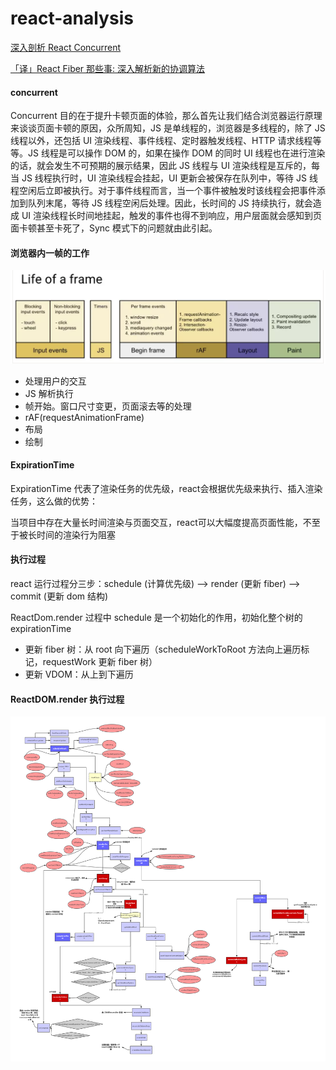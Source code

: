 # react-analysis

<a href="https://zhuanlan.zhihu.com/p/60307571">深入剖析 React Concurrent</a>

<a href="https://juejin.im/post/5c052f95e51d4523d51c8300#heading-0">「译」React Fiber 那些事: 深入解析新的协调算法</a>


#### concurrent

Concurrent 目的在于提升卡顿页面的体验，那么首先让我们结合浏览器运行原理来谈谈页面卡顿的原因，众所周知，JS 是单线程的，浏览器是多线程的，除了 JS 线程以外，还包括 UI 渲染线程、事件线程、定时器触发线程、HTTP 请求线程等等。JS 线程是可以操作 DOM 的，如果在操作 DOM 的同时 UI 线程也在进行渲染的话，就会发生不可预期的展示结果，因此 JS 线程与 UI 渲染线程是互斥的，每当 JS 线程执行时，UI 渲染线程会挂起，UI 更新会被保存在队列中，等待 JS 线程空闲后立即被执行。对于事件线程而言，当一个事件被触发时该线程会把事件添加到队列末尾，等待 JS 线程空闲后处理。因此，长时间的 JS 持续执行，就会造成 UI 渲染线程长时间地挂起，触发的事件也得不到响应，用户层面就会感知到页面卡顿甚至卡死了，Sync 模式下的问题就由此引起。

#### 浏览器内一帧的工作

<img src="https://github.com/HanLess/react-analysis/blob/master/img/%E4%B8%80%E5%B8%A7.png" />

<ul>
  <li>处理用户的交互</li>

  <li>JS 解析执行</li>

  <li>帧开始。窗口尺寸变更，页面滚去等的处理</li>

  <li>rAF(requestAnimationFrame)</li>

  <li>布局</li>

  <li>绘制</li>
</ul>  

#### ExpirationTime

ExpirationTime 代表了渲染任务的优先级，react会根据优先级来执行、插入渲染任务，这么做的优势：

当项目中存在大量长时间渲染与页面交互，react可以大幅度提高页面性能，不至于被长时间的渲染行为阻塞

#### 执行过程

react 运行过程分三步：schedule (计算优先级) --> render (更新 fiber) --> commit (更新 dom 结构)

ReactDom.render 过程中 schedule 是一个初始化的作用，初始化整个树的 expirationTime

- 更新 fiber 树：从 root 向下遍历（scheduleWorkToRoot 方法向上遍历标记，requestWork 更新 fiber 树）
- 更新 VDOM：从上到下遍历

#### ReactDOM.render 执行过程

<img src="https://github.com/HanLess/react-analysis/blob/master/img/ReactDom.render%E6%89%A7%E8%A1%8C%E6%B5%81%E7%A8%8B%EF%BC%88%E4%BB%8EscheduleRootUpdate%E5%BC%80%E5%A7%8B%EF%BC%89.png" />


